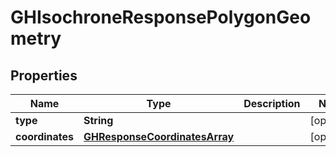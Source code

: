 
# GHIsochroneResponsePolygonGeometry

## Properties
Name | Type | Description | Notes
------------ | ------------- | ------------- | -------------
**type** | **String** |  |  [optional]
**coordinates** | [**GHResponseCoordinatesArray**](GHResponseCoordinatesArray.md) |  |  [optional]




